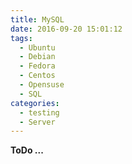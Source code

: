 ```yaml
---
title: MySQL
date: 2016-09-20 15:01:12
tags:
  - Ubuntu
  - Debian
  - Fedora
  - Centos
  - Opensuse
  - SQL
categories:
  - testing
  - Server
---
```


**ToDo ...**
